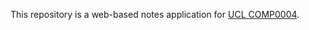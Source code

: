 This repository is a web-based notes application for [UCL COMP0004](https://www.ucl.ac.uk/module-catalogue/modules/object-oriented-programming-COMP0004).
